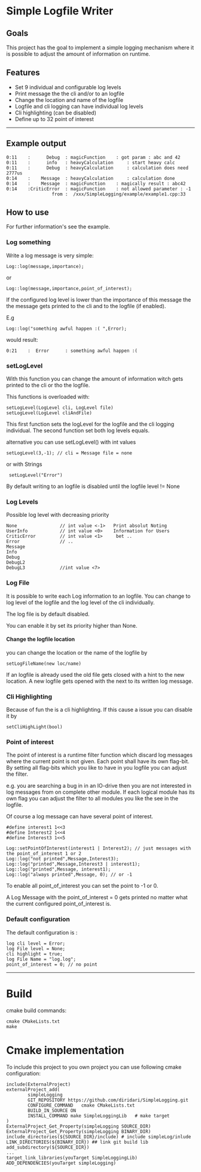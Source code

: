 # Simple Logfile Writer

## Goals
This project has the goal to implement a simple logging mechanism where it is possible to adjust the amount of 
information on runtime.

## Features
* Set 9 individual and configurable log levels
* Print message the the cli and/or to an logfile
* Change the location and name of the logfile
* Logfile and cli logging can have individual log levels 
* Cli highlighting (can be disabled) 
* Define up to 32 point of interest 


***

## Example output 

	0:11  	:      Debug  : magicFunction	 : got param : abc and 42
    0:11  	:      info   : heavyCalculation	 : start heavy calc
    0:11  	:      Debug  : heavyCalculation	 : calculation does need 2777us
    0:14  	:    Message  : heavyCalculation	 : calculation done
    0:14  	:    Message  : magicFunction	 : magically result : abc42
    0:14  	:CriticError  : magicFunction	 : not allowed parameter : -1
    				 from :	 /xxx/SimpleLogging/example/example1.cpp:33
        
## How to use
For further  information's see the example.
### Log something
Write a log message is very simple:

    Log::log(message,importance);
or

    Log::log(message,importance,point_of_interest);
        
If the configured log level is lower than the importance of this message the the message gets printed to the cli and to 
the logfile (if enabled).

E.g

    Log::log("something awful happen :( ",Error);
would result:

    0:21  	:  Error      : something awful happen :(

  
### setLogLevel
With this function you can change the amount of information witch gets printed to the cli or tho the logfile.

This functions is overloaded with:

    setLogLevel(LogLevel cli, LogLevel file) 
    setLogLevel(LogLevel cliAndFile)

This first function sets the logLevel for the logfile and the cli logging individual.
The second function set both log levels equals.

alternative you can use setLogLevel() with int values

    setLogLevel(3,-1); // cli = Message file = none

or with Strings

     setLogLevel("Error")

By default writing to an logfile is disabled until the logfile level != None



### Log Levels
Possible log level with decreasing priority

    None                // int value <-1>   Print absolut Noting
    UserInfo            // int value <0>    Information for Users
    CriticError         // int value <1>     bet .. 
    Error               // ..
    Message
    Info
    Debug 
    DebugL2 
    DebugL3             //int value <7>    
     
### Log File
It is possible to write each Log information to an logfile. 
You can change to log level of the logfile and the log level of the cli individually.

The log file is by default disabled. 

You can  enable it by set its priority higher than None.

#### Change the logfile location
you can change the location or the name of the logfile by 

    setLogFileName(new loc/name)
If an logfile is already used the old file gets closed with a hint to the new location.
A new logfile gets opened with the next to its written log message.
### Cli Highlighting 
Because of fun the is a cli highlighting. 
If this cause a issue you can disable it by 

    setCliHighLight(bool)

### Point of interest
The point of interest is a runtime filter function which discard log messages where the current point is not given.
Each point shall have its own flag-bit. By setting all flag-bits which you like to have in you logfile you can adjust the filter.

e.g.
    you are searching a bug in in an IO-drive then you are not interested in log messages from on complete other module.
    If each logical module has its own flag you can adjust the filter to all modules you like the see in the logfile.

Of course a log message can have several point of interest.

    #define interest1 1<<3
    #define Interest2 1<<4
    #define Interest3 1<<5

    Log::setPointOfInterest(interest1 | Interest2); // just messages with the point_of_interest 1 or 2
    Log::log("not printed",Message,Interest3);
    Log::log("printed",Message,Interest3 | interest1);
    Log::log("printed",Message, interest1);
    Log::log("always printed",Message, 0); // or -1

 To enable all point_of_interest you can set the point to -1 or 0.

 A Log Message with the point_of_interest = 0 gets printed no matter what the current configured point_of_interest is.
    
### Default configuration
The default configuration is : 

    log cli level = Error;
    log File level = None;
    cli highlight = true;
    log File Name = "log.log";
    point_of_interest = 0; // no point
    
 ***
 # Build
 cmake build commands:
 
 	cmake CMakeLists.txt
	make 
	
 # Cmake implementation 
 To include this project to you own project you can use following cmake configuration:
 
    include(ExternalProject)
    externalProject_add(
            simpleLogging
            GIT_REPOSITORY https://github.com/diridari/SimpleLogging.git
            CONFIGURE_COMMAND   cmake CMakeLists.txt
            BUILD_IN_SOURCE ON
            INSTALL_COMMAND make SimpleLoggingLib   # make target
    )
    ExternalProject_Get_Property(simpleLogging SOURCE_DIR)
    ExternalProject_Get_Property(simpleLogging BINARY_DIR)
    include_directories(${SOURCE_DIR}/include) # include simpleLog/inlude
    LINK_DIRECTORIES(${BINARY_DIR}) ## link git build lib
    add_subdirectory(${SOURCE_DIR})
	...
    target_link_libraries(youTarget SimpleLoggingLib)
    ADD_DEPENDENCIES(youTarget simpleLogging)
